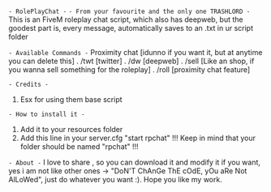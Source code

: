 `- RolePlayChat -`
`- From your favourite and the only one TRASHLORD -`
This is an FiveM roleplay chat script, which also has deepweb, but the goodest part is, every message, automatically saves to an .txt in ur script folder

`- Available Commands -`
Proximity chat [idunno if you want it, but at anytime you can delete this]
. /twt [twitter]
. /dw [deepweb]
. /sell [Like an shop, if you wanna sell something for the roleplay]
. /roll [proximity chat feature]


`- Credits -`
1. Esx for using them base script


`- How to install it -`
1. Add it to your resources folder
2. Add this line in your server.cfg "start rpchat"
!!! Keep in mind that your folder should be named "rpchat" !!!

`- About -`
I love to share , so you can download it and modify it if you want, yes i am not like other ones -> "DoN'T ChAnGe ThE cOdE, yOu aRe Not AlLoWed", just do whatever you want :). Hope you like my work.
